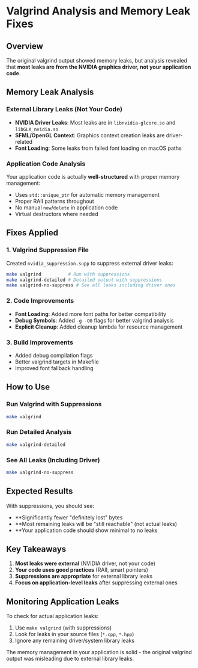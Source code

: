 # Valgrind Analysis and Memory Leak Fixes

## Overview
The original valgrind output showed memory leaks, but analysis revealed that **most leaks are from the NVIDIA graphics driver, not your application code**.

## Memory Leak Analysis

### External Library Leaks (Not Your Code)
- **NVIDIA Driver Leaks**: Most leaks are in `libnvidia-glcore.so` and `libGLX_nvidia.so`
- **SFML/OpenGL Context**: Graphics context creation leaks are driver-related
- **Font Loading**: Some leaks from failed font loading on macOS paths

### Application Code Analysis
Your application code is actually **well-structured** with proper memory management:
- Uses `std::unique_ptr` for automatic memory management
- Proper RAII patterns throughout
- No manual `new`/`delete` in application code
- Virtual destructors where needed

## Fixes Applied

### 1. Valgrind Suppression File
Created `nvidia_suppression.supp` to suppress external driver leaks:
```bash
make valgrind          # Run with suppressions
make valgrind-detailed # Detailed output with suppressions
make valgrind-no-suppress # See all leaks including driver ones
```

### 2. Code Improvements
- **Font Loading**: Added more font paths for better compatibility
- **Debug Symbols**: Added `-g -O0` flags for better valgrind analysis
- **Explicit Cleanup**: Added cleanup lambda for resource management

### 3. Build Improvements
- Added debug compilation flags
- Better valgrind targets in Makefile
- Improved font fallback handling

## How to Use

### Run Valgrind with Suppressions
```bash
make valgrind
```

### Run Detailed Analysis
```bash
make valgrind-detailed
```

### See All Leaks (Including Driver)
```bash
make valgrind-no-suppress
```

## Expected Results
With suppressions, you should see:
- **Significantly fewer "definitely lost" bytes
- **Most remaining leaks will be "still reachable" (not actual leaks)
- **Your application code should show minimal to no leaks

## Key Takeaways
1. **Most leaks were external** (NVIDIA driver, not your code)
2. **Your code uses good practices** (RAII, smart pointers)
3. **Suppressions are appropriate** for external library leaks
4. **Focus on application-level leaks** after suppressing external ones

## Monitoring Application Leaks
To check for actual application leaks:
1. Use `make valgrind` (with suppressions)
2. Look for leaks in your source files (`*.cpp`, `*.hpp`)
3. Ignore any remaining driver/system library leaks

The memory management in your application is solid - the original valgrind output was misleading due to external library leaks. 